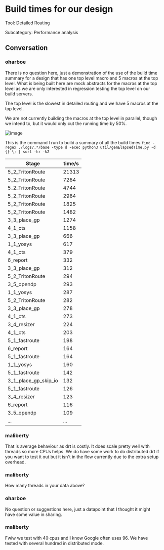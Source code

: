 # Build times for our design

Tool: Detailed Routing

Subcategory: Performance analysis

## Conversation

### oharboe
There is no question here, just a demonstration of the use of the build time summary for a design that has one top level macro and 5 macros at the top level. What is being built here are mock abstracts for the macros at the top level as we are only interested in regression testing the top level on our build servers.

The top level is the slowest in detailed routing and we have 5 macros at the top level.

We are not currently building the macros at the top level in parallel, though we intend to, but it would only cut the running time by 50%.

![image](https://github.com/The-OpenROAD-Project/OpenROAD/assets/2798822/4cf1cdad-6896-4d2f-9ad2-af2944e50761)


This is the command I run to build a summary of all the build times `find -regex ./logs/.*/base -type d -exec python3 util/genElapsedTime.py -d {} \; | sort -hr -k2`

<!DOCTYPE html>

<html>

<body>


Stage | time/s
-- | --
5_2_TritonRoute | 21313
5_2_TritonRoute | 7284
5_2_TritonRoute | 4744
5_2_TritonRoute | 2964
5_2_TritonRoute | 1825
5_2_TritonRoute | 1482
3_3_place_gp | 1274
4_1_cts | 1158
3_3_place_gp | 666
1_1_yosys | 617
4_1_cts | 379
6_report | 332
3_3_place_gp | 312
5_2_TritonRoute | 294
3_5_opendp | 293
1_1_yosys | 287
5_2_TritonRoute | 282
3_3_place_gp | 278
4_1_cts | 273
3_4_resizer | 224
4_1_cts | 203
5_1_fastroute | 198
6_report | 164
5_1_fastroute | 164
1_1_yosys | 160
5_1_fastroute | 142
3_1_place_gp_skip_io | 132
5_1_fastroute | 126
3_4_resizer | 123
6_report | 116
3_5_opendp | 109
... | ...


</body>

</html>


### maliberty
That is average behaviour as drt is costly.  It does scale pretty well with threads so more CPUs helps.  We do have some work to do distributed drt if you want to test it out but it isn't in the flow currently due to the extra setup overhead.

### maliberty
How many threads in your data above?

### oharboe
No question or suggestions here, just a datapoint that I thought it might have some value in sharing.

### maliberty
Fwiw we test with 40 cpus and I know Google often uses 96.   We have tested with several hundred in distributed mode.

